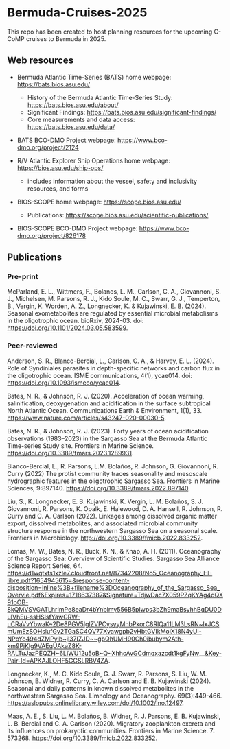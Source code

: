 # Bermuda-Cruises-2025
This repo has been created to host planning resources for the upcoming C-CoMP cruises to Bermuda in 2025.

## Web resources
- Bermuda Atlantic Time-Series (BATS) home webpage: https://bats.bios.asu.edu/
    - History of the Bermuda Atlantic Time-Series Study: https://bats.bios.asu.edu/about/
    - Significant Findings: https://bats.bios.asu.edu/significant-findings/
    - Core measurements and data access: https://bats.bios.asu.edu/data/
 
- BATS BCO-DMO Project webpage: https://www.bco-dmo.org/project/2124

- R/V Atlantic Explorer Ship Operations home webpage: https://bios.asu.edu/ship-ops/
    - includes information about the vessel, safety and inclusivity resources, and forms
 
- BIOS-SCOPE home webpage: https://scope.bios.asu.edu/
    - Publications: https://scope.bios.asu.edu/scientific-publications/
- BIOS-SCOPE BCO-DMO Project webpage: https://www.bco-dmo.org/project/826178
 

## Publications

### Pre-print

McParland, E. L., Wittmers, F., Bolanos, L. M., Carlson, C. A., Giovannoni, S. J., Michelsen, M. Parsons, R. J., Kido Soule, M. C., Swarr, G. J., Temperton, B., Vergin, K. Worden, A. Z., Longnecker, K. & Kujawinski, E. B. (2024). Seasonal exometabolites are regulated by essential microbial metabolisms in the oligotrophic ocean. bioRxiv, 2024-03. doi: https://doi.org/10.1101/2024.03.05.583599. 

### Peer-reviewed

Anderson, S. R., Blanco-Bercial, L., Carlson, C. A., & Harvey, E. L. (2024). Role of Syndiniales parasites in depth-specific networks and carbon flux in the oligotrophic ocean. ISME communications, 4(1), ycae014. doi: https://doi.org/10.1093/ismeco/ycae014.

Bates, N. R., & Johnson, R. J. (2020). Acceleration of ocean warming, salinification, deoxygenation and acidification in the surface subtropical North Atlantic Ocean. Communications Earth & Environment, 1(1), 33. https://www.nature.com/articles/s43247-020-00030-5. 

Bates, N. R., & Johnson, R. J. (2023). Forty years of ocean acidification observations (1983–2023) in the Sargasso Sea at the Bermuda Atlantic Time-series Study site. Frontiers in Marine Science. https://doi.org/10.3389/fmars.2023.1289931. 

Blanco-Bercial, L., R. Parsons, L.M. Bolaños, R. Johnson, G. Giovannoni, R. Curry (2022) The protist community traces seasonality and mesoscale hydrographic features in the oligotrophic Sargasso Sea. Frontiers in Marine Sciences, 9:897140. https://doi.org/10.3389/fmars.2022.897140. 

Liu, S., K. Longnecker, E. B. Kujawinski, K. Vergin, L. M. Bolaños, S. J. Giovannoni, R. Parsons, K. Opalk, E. Halewood, D. A. Hansell, R. Johnson, R. Curry and C. A. Carlson (2022). Linkages among dissolved organic matter export, dissolved metabolites, and associated microbial community structure response in the northwestern Sargasso Sea on a seasonal scale. Frontiers in Microbiology. http://doi.org/10.3389/fmicb.2022.833252. 

Lomas, M. W., Bates, N. R., Buck, K. N., & Knap, A. H. (2011). Oceanography of the Sargasso Sea: Overview of Scientific Studies. Sargasso Sea Alliance Science Report Series, 64. https://d1wqtxts1xzle7.cloudfront.net/87342208/No5_Oceanography_HI-libre.pdf?1654945615=&response-content-disposition=inline%3B+filename%3DOceanography_of_the_Sargasso_Sea_Overvie.pdf&Expires=1718637387&Signature=TdjwDac7X059PZqKYAg4dQX91oOB-8kQMVSVGATLhrImPe8eaDr4bYnblmy556B5pIwps3bZh9maBsyhhBqDU0DuIVhEu-ssHSlsfYawGRW-uCRaVvYbwaK~2De8PGV5IglZVPCysyyMhbPkorC8RlQa11LM3LsRN~lxJCSmUmEzSOHslufGv2TGaSC4QV77Xvawgpb2vHbtGVIkMoiX18N4yUl-NPoYo494dZMPyib~jl37IZJD~~gbQhUMH90Ch0ibubym2Ath-km9PjKlg9VAEqUAkaZ8K-RALTuJazPEQZH~6LIWU12u5oB~Q~XhhcAvGCdmqxazcdt1kgFyNw__&Key-Pair-Id=APKAJLOHF5GGSLRBV4ZA. 

Longnecker, K., M. C. Kido Soule, G. J. Swarr, R. Parsons, S. Liu, W. M. Johnson, B. Widner, R. Curry, C. A. Carlson and E. B. Kujawinski (2024). Seasonal and daily patterns in known dissolved metabolites in the northwestern Sargasso Sea. Limnology and Oceanography. 69(3):449-466. https://aslopubs.onlinelibrary.wiley.com/doi/10.1002/lno.12497. 

Maas, A. E., S. Liu, L. M. Bolaños, B. Widner, R. J. Parsons, E. B. Kujawinski, L. B. Bercial and C. A. Carlson (2020). Migratory zooplankton excreta and its influences on prokaryotic communities. Frontiers in Marine Science. 7: 573268. https://doi.org/10.3389/fmicb.2022.833252. 

